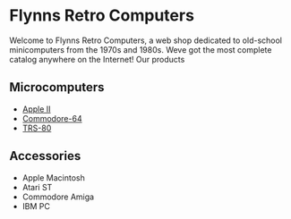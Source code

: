 <!--!DOCTYPE html-->

<html>

  <head>
     <meta charset="utf-8">
     <!--<title>Flynns Retro Computers</title>-->
  <h1>Flynns Retro Computers</h1>
  <head>

<body>

<p>Welcome to Flynns Retro Computers, a web shop dedicated to old-school minicomputers from the 1970s and 1980s. Weve got the most complete catalog anywhere on the Internet!
Our products</p>

<h2>Microcomputers</h2>
<ul>
<li><a href="apple-ii.html">Apple II</a></li>
<li><a href="commodore-64.html">Commodore-64</a></li>
<li><a href="trs-80.html">TRS-80</a></li>
</ul>

<h2>Accessories</h2>
<ul>
<li>Apple Macintosh</li>
<li>Atari ST</li>
<li>Commodore Amiga</li>
<li>IBM PC</li>
</ul>

</body>

</html>


